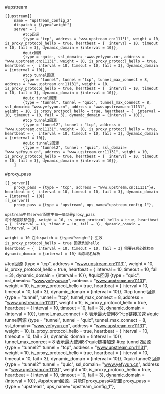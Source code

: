 #upstream
````
[[upstream]]
    name = "upstream_config_2"
    dispatch = {type="weight"}
    server = [
        #tcp回源
        {type = "tcp", address = "www.upstream.cn:11131", weight = 10, is_proxy_protocol_hello = true, heartbeat = {  interval = 10, timeout = 10, fail = 3}, dynamic_domain = {interval = 10}},
        #quic回源
        {type = "quic", ssl_domain= "www.yefyyun.cn", address = "www.upstream.cn:11131", weight = 10, is_proxy_protocol_hello = true, heartbeat = {  interval = 10, timeout = 10, fail = 3}, dynamic_domain = {interval = 10}},
        #tcp tunnel回源
        {type = "tunnel", tunnel = "tcp", tunnel_max_connect = 8, address = "www.upstream.cn:11131", weight = 10, is_proxy_protocol_hello = true, heartbeat = {  interval = 10, timeout = 10, fail = 3}, dynamic_domain = {interval = 10}},
        #quic tunnel回源
        {type = "tunnel", tunnel = "quic", tunnel_max_connect = 8, ssl_domain= "www.yefyyun.cn", address = "www.upstream.cn:11131", weight = 10, is_proxy_protocol_hello = true, heartbeat = {  interval = 10, timeout = 10, fail = 3}, dynamic_domain = {interval = 10}},
        #tcp tunnel2回源
        {type = "tunnel2", tunnel = "tcp", address = "www.upstream.cn:11131", weight = 10, is_proxy_protocol_hello = true, heartbeat = {  interval = 10, timeout = 10, fail = 3}, dynamic_domain = {interval = 10}},
        #quic tunnel2回源        
        {type = "tunnel2", tunnel = "quic", ssl_domain= "www.yefyyun.cn", address = "www.upstream.cn:11131", weight = 10, is_proxy_protocol_hello = true, heartbeat = {  interval = 10, timeout = 10, fail = 3}, dynamic_domain = {interval = 10}},
    ]
````
#proxy_pass
````
[[_server]]
    proxy_pass = {type = "tcp", address = "www.upstream.cn:11131"}#, heartbeat = {  interval = 10, timeout = 10, fail = 3}, dynamic_domain = {interval = 10}}
[[_server]]
    proxy_pass = {type = "upstream", ups_name="upstream_config_1"},

upstream中的server配置中每一条就是proxy_pass
每个配置项都包含, weight = 10, is_proxy_protocol_hello = true, heartbeat = {  interval = 10, timeout = 10, fail = 3}, dynamic_domain = {interval = 10}

weight = 10 在dispatch = {type="weight"} 生效  
is_proxy_protocol_hello = true 回源添加hello  
heartbeat = {  interval = 10, timeout = 10, fail = 3} 需要开启心跳检查  
dynamic_domain = {interval = 10} 动态域名解析  
````

#tcp回源
{type = "tcp", address = "www.upstream.cn:11131", weight = 10, is_proxy_protocol_hello = true, heartbeat = {  interval = 10, timeout = 10, fail = 3}, dynamic_domain = {interval = 10}},
#quic回源
{type = "quic", ssl_domain= "www.yefyyun.cn", address = "www.upstream.cn:11131", weight = 10, is_proxy_protocol_hello = true, heartbeat = {  interval = 10, timeout = 10, fail = 3}, dynamic_domain = {interval = 10}},
#tcp tunnel回源
{type = "tunnel", tunnel = "tcp", tunnel_max_connect = 8, address = "www.upstream.cn:11131", weight = 10, is_proxy_protocol_hello = true, heartbeat = {  interval = 10, timeout = 10, fail = 3}, dynamic_domain = {interval = 10}},
tunnel_max_connect = 8 表示最大使用8个tcp链接加速
#quic tunnel回源
{type = "tunnel", tunnel = "quic", tunnel_max_connect = 8, ssl_domain= "www.yefyyun.cn", address = "www.upstream.cn:11131", weight = 10, is_proxy_protocol_hello = true, heartbeat = {  interval = 10, timeout = 10, fail = 3}, dynamic_domain = {interval = 10}},
tunnel_max_connect = 8 表示最大使用8个quic链接加速
#tcp tunnel2回源
{type = "tunnel2", tunnel = "tcp", address = "www.upstream.cn:11131", weight = 10, is_proxy_protocol_hello = true, heartbeat = {  interval = 10, timeout = 10, fail = 3}, dynamic_domain = {interval = 10}},
#quic tunnel2回源        
{type = "tunnel2", tunnel = "quic", ssl_domain= "www.yefyyun.cn", address = "www.upstream.cn:11131", weight = 10, is_proxy_protocol_hello = true, heartbeat = {  interval = 10, timeout = 10, fail = 3}, dynamic_domain = {interval = 10}},
#upstream回源，只能在proxy_pass中配置
proxy_pass = {type = "upstream", ups_name="upstream_config_1"},
